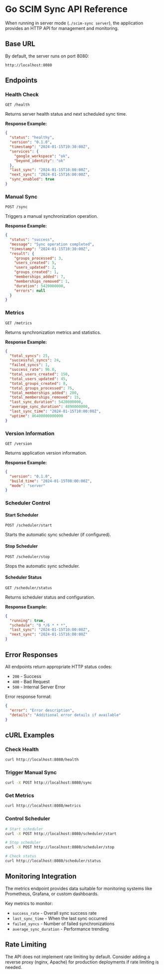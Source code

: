 # Go SCIM Sync API Reference

When running in server mode (`./scim-sync server`), the application provides an HTTP API for management and monitoring.

## Base URL

By default, the server runs on port 8080:
```
http://localhost:8080
```

## Endpoints

### Health Check
```http
GET /health
```

Returns server health status and next scheduled sync time.

**Response Example:**
```json
{
  "status": "healthy",
  "version": "0.1.0",
  "timestamp": "2024-01-15T10:30:00Z",
  "services": {
    "google_workspace": "ok",
    "beyond_identity": "ok"
  },
  "last_sync": "2024-01-15T10:00:00Z",
  "next_sync": "2024-01-15T16:00:00Z",
  "sync_enabled": true
}
```

### Manual Sync
```http
POST /sync
```

Triggers a manual synchronization operation.

**Response Example:**
```json
{
  "status": "success",
  "message": "Sync operation completed",
  "timestamp": "2024-01-15T10:30:00Z",
  "result": {
    "groups_processed": 3,
    "users_created": 5,
    "users_updated": 2,
    "groups_created": 1,
    "memberships_added": 7,
    "memberships_removed": 1,
    "duration": 5420000000,
    "errors": null
  }
}
```

### Metrics
```http
GET /metrics
```

Returns synchronization metrics and statistics.

**Response Example:**
```json
{
  "total_syncs": 25,
  "successful_syncs": 24,
  "failed_syncs": 1,
  "success_rate": 96.0,
  "total_users_created": 150,
  "total_users_updated": 45,
  "total_groups_created": 8,
  "total_groups_processed": 75,
  "total_memberships_added": 200,
  "total_memberships_removed": 15,
  "last_sync_duration": 5420000000,
  "average_sync_duration": 4890000000,
  "last_sync_time": "2024-01-15T10:00:00Z",
  "uptime": 86400000000000
}
```

### Version Information
```http
GET /version
```

Returns application version information.

**Response Example:**
```json
{
  "version": "0.1.0",
  "build_time": "2024-01-15T08:00:00Z",
  "mode": "server"
}
```

### Scheduler Control

#### Start Scheduler
```http
POST /scheduler/start
```

Starts the automatic sync scheduler (if configured).

#### Stop Scheduler
```http
POST /scheduler/stop
```

Stops the automatic sync scheduler.

#### Scheduler Status
```http
GET /scheduler/status
```

Returns scheduler status and configuration.

**Response Example:**
```json
{
  "running": true,
  "schedule": "0 */6 * * *",
  "last_sync": "2024-01-15T10:00:00Z",
  "next_sync": "2024-01-15T16:00:00Z"
}
```

## Error Responses

All endpoints return appropriate HTTP status codes:

- `200` - Success
- `400` - Bad Request
- `500` - Internal Server Error

Error response format:
```json
{
  "error": "Error description",
  "details": "Additional error details if available"
}
```

## cURL Examples

### Check Health
```bash
curl http://localhost:8080/health
```

### Trigger Manual Sync
```bash
curl -X POST http://localhost:8080/sync
```

### Get Metrics
```bash
curl http://localhost:8080/metrics
```

### Control Scheduler
```bash
# Start scheduler
curl -X POST http://localhost:8080/scheduler/start

# Stop scheduler  
curl -X POST http://localhost:8080/scheduler/stop

# Check status
curl http://localhost:8080/scheduler/status
```

## Monitoring Integration

The metrics endpoint provides data suitable for monitoring systems like Prometheus, Grafana, or custom dashboards.

Key metrics to monitor:
- `success_rate` - Overall sync success rate
- `last_sync_time` - When the last sync occurred
- `failed_syncs` - Number of failed synchronizations
- `average_sync_duration` - Performance trending

## Rate Limiting

The API does not implement rate limiting by default. Consider adding a reverse proxy (nginx, Apache) for production deployments if rate limiting is needed.

